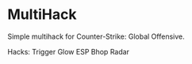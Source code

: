 # MultiHack

Simple multihack for Counter-Strike: Global Offensive.



Hacks:
  Trigger
  Glow ESP
  Bhop
  Radar
